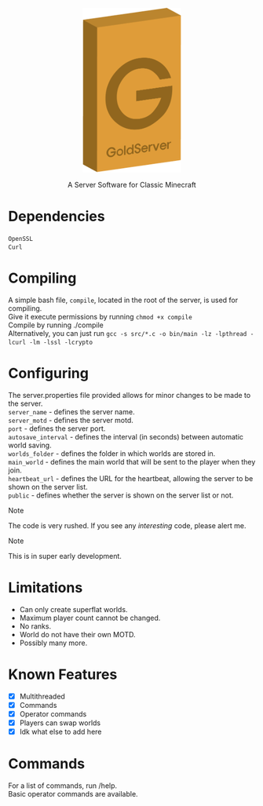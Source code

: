 <p align="center"><img width="200px" src="assets/GoldServer.png"></p>
<p align="center">A Server Software for Classic Minecraft</p>

# Dependencies
`OpenSSL` \
`Curl`

# Compiling
A simple bash file, `compile`, located in the root of the server, is used for compiling. \
Give it execute permissions by running ``chmod +x compile`` \
Compile by running ./compile \
Alternatively, you can just run ``gcc -s src/*.c -o bin/main -lz -lpthread -lcurl -lm -lssl -lcrypto``

# Configuring
The server.properties file provided allows for minor changes to be made to the server. \
`server_name`       - defines the server name. \
`server_motd`       - defines the server motd. \
`port`              - defines the server port. \
`autosave_interval` - defines the interval (in seconds) between automatic world saving. \
`worlds_folder`     - defines the folder in which worlds are stored in. \
`main_world`        - defines the main world that will be sent to the player when they join. \
`heartbeat_url`     - defines the URL for the heartbeat, allowing the server to be shown on the server list. \
`public`            - defines whether the server is shown on the server list or not. 

> [!NOTE]
> The code is very rushed. If you see any _interesting_ code, please alert me.

> [!NOTE]
> This is in super early development.

# Limitations
- Can only create superflat worlds.
- Maximum player count cannot be changed.
- No ranks.
- World do not have their own MOTD.
- Possibly many more.

# Known Features
- [x] Multithreaded 
- [x] Commands 
- [x] Operator commands 
- [x] Players can swap worlds 
- [x] Idk what else to add here 

# Commands
For a list of commands, run /help. \
Basic operator commands are available. 
